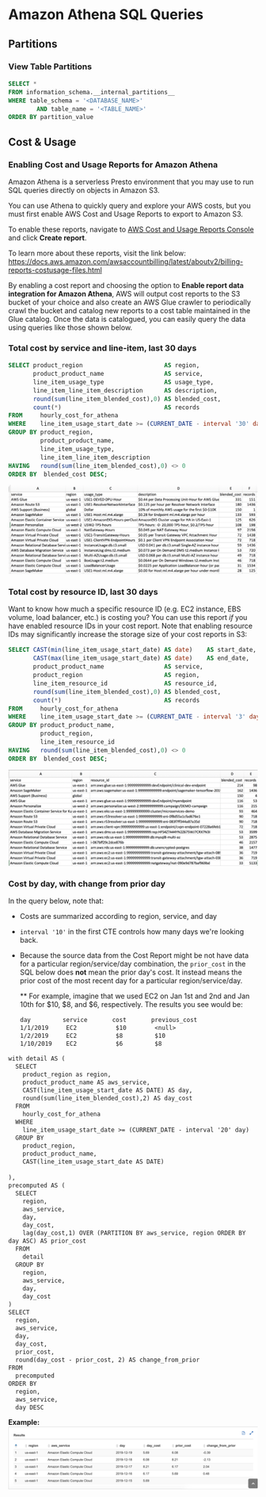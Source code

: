 # Amazon Athena SQL Queries

## Partitions

### View Table Partitions

```sql
SELECT *
FROM information_schema.__internal_partitions__
WHERE table_schema = '<DATABASE_NAME>'
        AND table_name = '<TABLE_NAME>'
ORDER BY partition_value
```

## Cost & Usage

### Enabling Cost and Usage Reports for Amazon Athena

Amazon Athena is a serverless Presto environment that you may use to run SQL queries directly on objects in Amazon S3. 

You can use Athena to quickly query and explore your AWS costs, but you must first enable AWS Cost and Usage Reports to export to Amazon S3. 

To enable these reports, navigate to [AWS Cost and Usage Reports Console](https://console.aws.amazon.com/billing/home#/reports) and click **Create report**. 

To learn more about these reports, visit the link below:
https://docs.aws.amazon.com/awsaccountbilling/latest/aboutv2/billing-reports-costusage-files.html

By enabling a cost report and choosing the option to **Enable report data integration for Amazon Athena**, AWS will output cost reports to the S3 bucket of your choice and also create an AWS Glue crawler to periodically crawl the bucket and catalog new reports to a cost table maintained in the Glue catalog. Once the data is catalogued, you can easily query the data using queries like those shown below. 

### Total cost by service and line-item, last 30 days

```sql
SELECT product_region                       AS region,
       product_product_name                 AS service,
       line_item_usage_type                 AS usage_type,
       line_item_line_item_description      AS description,
       round(sum(line_item_blended_cost),0) AS blended_cost,
       count(*)                             AS records
FROM     hourly_cost_for_athena
WHERE    line_item_usage_start_date >= (CURRENT_DATE - interval '30' day)
GROUP BY product_region, 
         product_product_name, 
         line_item_usage_type, 
         line_item_line_item_description
HAVING   round(sum(line_item_blended_cost),0) <> 0
ORDER BY  blended_cost DESC; 
```

![alt text](images/cost-by-service-and-line-item-last-30-days.png)

### Total cost by resource ID, last 30 days

Want to know how much a specific resource ID (e.g. EC2 instance, EBS volume, load balancer, etc.) is costing you? You can use this report *if* you have enabled resource IDs in your cost report. Note that enabling resource IDs may significantly increase the storage size of your cost reports in S3:

```sql
SELECT CAST(min(line_item_usage_start_date) AS date)    AS start_date,
       CAST(max(line_item_usage_start_date) AS date)    AS end_date,
       product_product_name                 AS service,
       product_region                       AS region,
       line_item_resource_id                AS resource_id,
       round(sum(line_item_blended_cost),0) AS blended_cost,
       count(*)                             AS records
FROM     hourly_cost_for_athena
WHERE    line_item_usage_start_date >= (CURRENT_DATE - interval '3' day)
GROUP BY product_product_name,
         product_region, 
         line_item_resource_id
HAVING   round(sum(line_item_blended_cost),0) <> 0
ORDER BY  blended_cost DESC;
```

![alt text](images/cost-by-resource-id-last-30-days.png)

### Cost by day, with change from prior day

In the query below, note that: 

* Costs are summarized according to region, service, and day

* `interval '10'` in the first CTE controls how many days we're looking back. 

* Because the source data from the Cost Report might be not have data for a particular region/service/day combination, the `prior_cost` in the SQL below does **not** mean the prior day's cost. It instead means the prior cost of the most recent day for a particular region/service/day. 

	** For example, imagine that we used EC2 on Jan 1st and 2nd and Jan 10th for $10, $8, and $6, respectively. The  results you see would be:  

	```
	day         service       cost       previous_cost
	1/1/2019     EC2           $10        <null>
	1/2/2019     EC2           $8         $10
	1/10/2019    EC2           $6         $8
	```

```
with detail AS (
  SELECT 
    product_region as region, 
    product_product_name AS aws_service,
    CAST(line_item_usage_start_date AS DATE) AS day,
    round(sum(line_item_blended_cost),2) AS day_cost
  FROM 
    hourly_cost_for_athena
  WHERE 
    line_item_usage_start_date >= (CURRENT_DATE - interval '20' day)
  GROUP BY 
    product_region,
    product_product_name,
    CAST(line_item_usage_start_date AS DATE)
    
),
precomputed AS (
  SELECT 
    region, 
    aws_service,
    day,
    day_cost,
    lag(day_cost,1) OVER (PARTITION BY aws_service, region ORDER BY day ASC) AS prior_cost
  FROM 
    detail
  GROUP BY  
    region,
    aws_service, 
    day, 
    day_cost
)
SELECT 
  region,
  aws_service,
  day,
  day_cost,
  prior_cost,
  round(day_cost - prior_cost, 2) AS change_from_prior
FROM 
  precomputed
ORDER BY 
  region, 
  aws_service,
  day DESC
```

**Example:**
![alt text](images/daily-cost-change.png)

